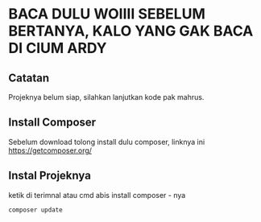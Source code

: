 # BACA DULU WOIIII SEBELUM BERTANYA, KALO YANG GAK BACA DI CIUM ARDY

## Catatan

Projeknya belum siap, silahkan lanjutkan kode pak mahrus.

## Install Composer

Sebelum download tolong install dulu composer, linknya ini https://getcomposer.org/

## Instal Projeknya

ketik di terimnal atau cmd abis install composer - nya

```bash
composer update
```
